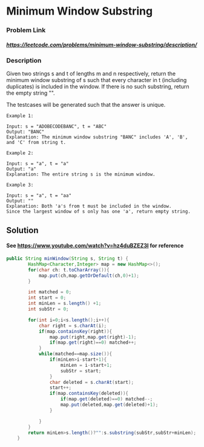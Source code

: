 
#   Minimum Window Substring

### Problem Link 
##### https://leetcode.com/problems/minimum-window-substring/description/
### Description
Given two strings s and t of lengths m and n respectively, return the minimum window 
substring
 of s such that every character in t (including duplicates) is included in the window. If there is no such substring, return the empty string "".

The testcases will be generated such that the answer is unique.
```
Example 1:

Input: s = "ADOBECODEBANC", t = "ABC"
Output: "BANC"
Explanation: The minimum window substring "BANC" includes 'A', 'B', and 'C' from string t.

Example 2:

Input: s = "a", t = "a"
Output: "a"
Explanation: The entire string s is the minimum window.

Example 3:

Input: s = "a", t = "aa"
Output: ""
Explanation: Both 'a's from t must be included in the window.
Since the largest window of s only has one 'a', return empty string.
```

## Solution 
#### See https://www.youtube.com/watch?v=hz4duBZEZ3I  for reference
```java
public String minWindow(String s, String t) {
        HashMap<Character,Integer> map = new HashMap<>();
        for(char ch: t.toCharArray()){
            map.put(ch,map.getOrDefault(ch,0)+1);
        }

        int matched = 0;
        int start = 0;
        int minLen = s.length() +1;
        int subStr = 0;

        for(int i=0;i<s.length();i++){
            char right = s.charAt(i);
            if(map.containsKey(right)){
                map.put(right,map.get(right)-1);
                if(map.get(right)==0) matched++;
            }
            while(matched==map.size()){
                if(minLen>i-start+1){
                    minLen = i-start+1;
                    subStr = start;
                }
                char deleted = s.charAt(start);
                start++;
                if(map.containsKey(deleted)){
                    if(map.get(deleted)==0) matched--;
                    map.put(deleted,map.get(deleted)+1);
                }

            }
        }
        return minLen>s.length()?"":s.substring(subStr,subStr+minLen);
    }
```



